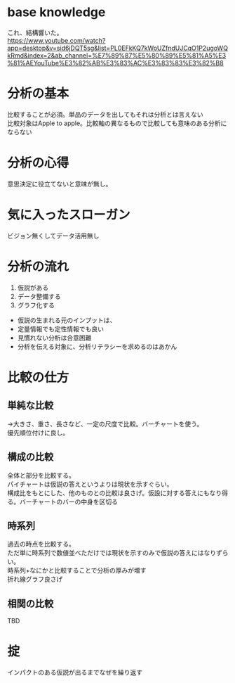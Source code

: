 # base knowledge
これ、結構響いた。  
https://www.youtube.com/watch?app=desktop&v=sid6jDQT5sg&list=PL0EFkKQ7kWoUZfndUJCqO1P2ugoWQkRmd&index=2&ab_channel=%E7%89%87%E5%80%89%E5%81%A5%E3%81%AEYouTube%E3%82%AB%E3%83%AC%E3%83%83%E3%82%B8

# 分析の基本
比較することが必須。単品のデータを出してもそれは分析とは言えない  
比較対象はApple to apple。比較軸の異なるもので比較しても意味のある分析にならない  

# 分析の心得
意思決定に役立てないと意味が無し。

# 気に入ったスローガン
ビジョン無くしてデータ活用無し

# 分析の流れ
1. 仮説がある
2. データ整備する
3. グラフ化する

- 仮説の生まれる元のインプットは、
- 定量情報でも定性情報でも良い
- 見慣れない分析は合意困難
- 分析を伝える対象に、分析リテラシーを求めるのはあかん

# 比較の仕方

## 単純な比較
→大きさ、重さ、長さなど、一定の尺度で比較。バーチャートを使う。  
優先順位付けに良し。  

## 構成の比較
全体と部分を比較する。  
パイチャートは仮説の答えというよりは現状を示すぐらい。  
構成比をもとにした、他のものとの比較は良さげ。仮設に対する答えにもなり得る。バーチャートのバーの中身を区切る

## 時系列
過去の時点を比較する。  
ただ単に時系列で数値並べただけでは現状を示すのみで仮説の答えにはなりずらい。  
時系列+なにかと比較することで分析の厚みが増す  
折れ線グラフ良さげ  

## 相関の比較
TBD

# 掟
インパクトのある仮説が出るまでなぜを繰り返す